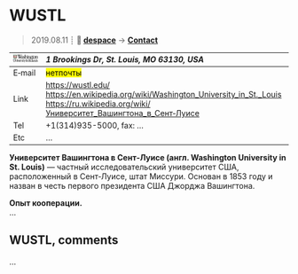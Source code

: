 # WUSTL
> 2019.08.11 ┊ **🚀 [despace](index.md)** → **[Contact](contact.md)**

|[![](f/contact/w/wustl_logo1_thumb.jpg)](f/contact/w/wustl_logo1.png)|*1 Brookings Dr, St. Louis, MO 63130, USA*|
|:--|:--|
|E‑mail| <mark>нетпочты</mark> |
|Link| <https://wustl.edu/><br> <https://en.wikipedia.org/wiki/Washington_University_in_St._Louis><br> <https://ru.wikipedia.org/wiki/Университет_Вашингтона_в_Сент‑Луисе>  |
|Tel| +1(314)935-5000, fax: … |
|Etc| … |

**Университет Вашингтона в Сент‑Луисе (англ. Washington University in St. Louis)** — частный исследовательский университет США, расположенный в Сент‑Луисе, штат Миссури. Основан в 1853 году и назван в честь первого президента США Джорджа Вашингтона.

**Опыт кооперации.**  
…


<p style="page-break-after:always"> </p>

## WUSTL, comments

…

